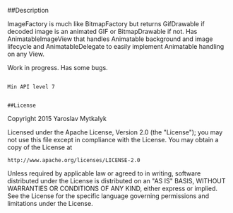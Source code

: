 ##Description

ImageFactory is much like BitmapFactory but returns GifDrawable if decoded image is an animated GIF or BitmapDrawable if not.
Has AnimatableImageView that handles Animatable background and image lifecycle and AnimatableDelegate to easily implement Animatable handling on any View.

Work in progress. Has some bugs.

```

Min API level 7


##License

```
Copyright 2015 Yaroslav Mytkalyk

Licensed under the Apache License, Version 2.0 (the "License");
you may not use this file except in compliance with the License.
You may obtain a copy of the License at

    http://www.apache.org/licenses/LICENSE-2.0

Unless required by applicable law or agreed to in writing, software
distributed under the License is distributed on an "AS IS" BASIS,
WITHOUT WARRANTIES OR CONDITIONS OF ANY KIND, either express or implied.
See the License for the specific language governing permissions and
limitations under the License.

```
